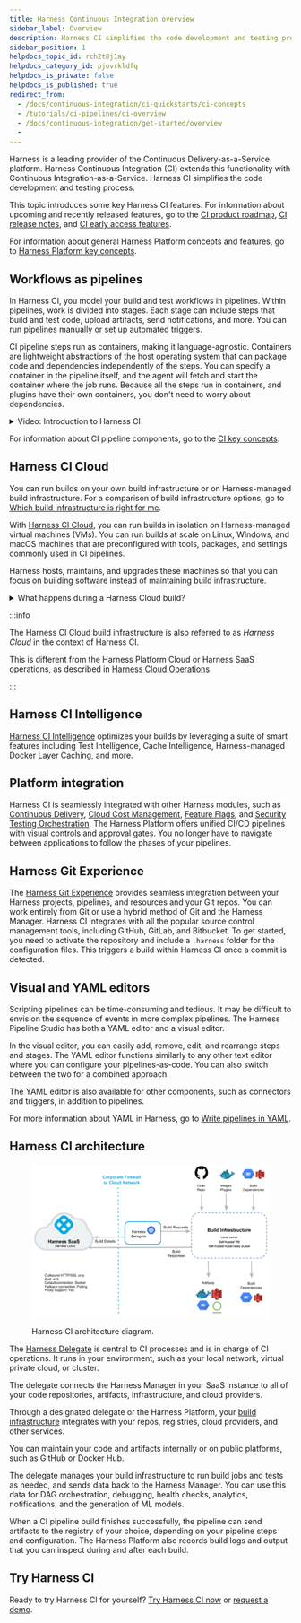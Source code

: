 ```yaml
---
title: Harness Continuous Integration overview
sidebar_label: Overview
description: Harness CI simplifies the code development and testing process.
sidebar_position: 1
helpdocs_topic_id: rch2t8j1ay
helpdocs_category_id: pjovrkldfq
helpdocs_is_private: false
helpdocs_is_published: true
redirect_from:
  - /docs/continuous-integration/ci-quickstarts/ci-concepts
  - /tutorials/ci-pipelines/ci-overview
  - /docs/continuous-integration/get-started/overview
  - 
---
```


Harness is a leading provider of the Continuous Delivery-as-a-Service platform. Harness Continuous Integration (CI) extends this functionality with Continuous Integration-as-a-Service. Harness CI simplifies the code development and testing process.

This topic introduces some key Harness CI features. For information about upcoming and recently released features, go to the [CI product roadmap](https://developer.harness.io/roadmap/#ci), [CI release notes](/release-notes/continuous-integration), and [CI early access features](/docs/continuous-integration/ci-supported-platforms/#harness-ci-early-access-features).

For information about general Harness Platform concepts and features, go to [Harness Platform key concepts](/docs/platform/get-started/key-concepts).

## Workflows as pipelines

In Harness CI, you model your build and test workflows in pipelines. Within pipelines, work is divided into stages. Each stage can include steps that build and test code, upload artifacts, send notifications, and more. You can run pipelines manually or set up automated triggers.

CI pipeline steps run as containers, making it language-agnostic. Containers are lightweight abstractions of the host operating system that can package code and dependencies independently of the steps. You can specify a container in the pipeline itself, and the agent will fetch and start the container where the job runs. Because all the steps run in containers, and plugins have their own containers, you don't need to worry about dependencies.

<details>
<summary>Video: Introduction to Harness CI</summary>

The following videos introduce Harness CI and create basic Harness CI pipelines.

<DocVideo src="https://youtu.be/yQRwVjPTQ5E" />

<DocVideo src="https://www.youtube.com/watch?v=r1GLYtOmJmM" />

</details>

For information about CI pipeline components, go to the [CI key concepts](/docs/continuous-integration/get-started/key-concepts).

## Harness CI Cloud

You can run builds on your own build infrastructure or on Harness-managed build infrastructure. For a comparison of build infrastructure options, go to [Which build infrastructure is right for me](/docs/continuous-integration/use-ci/set-up-build-infrastructure/which-build-infrastructure-is-right-for-me).

With [Harness CI Cloud](/docs/continuous-integration/use-ci/set-up-build-infrastructure/use-harness-cloud-build-infrastructure), you can run builds in isolation on Harness-managed virtual machines (VMs). You can run builds at scale on Linux, Windows, and macOS machines that are preconfigured with tools, packages, and settings commonly used in CI pipelines.

Harness hosts, maintains, and upgrades these machines so that you can focus on building software instead of maintaining build infrastructure.

<details>
<summary>What happens during a Harness Cloud build?</summary>

When a pipeline builds on Harness Cloud build infrastructure, Harness runs each CI stage in a new, ephemeral VM.

![Example pipeline on Harness Cloud](./static/hosted-builds-on-virtual-machines-quickstart-11.png)

The steps in each stage execute on the stage's dedicated VM. This allows the stage's steps to share information through the underlying filesystem. You can run CI steps directly on the VM or in a Docker container. When the stage is complete, the VM automatically shuts down.

</details>

:::info

The Harness CI Cloud build infrastructure is also referred to as *Harness Cloud* in the context of Harness CI.

This is different from the Harness Platform Cloud or Harness SaaS operations, as described in [Harness Cloud Operations](/docs/harness-cloud-operations)

:::

## Harness CI Intelligence

[Harness CI Intelligence](/docs/continuous-integration/use-ci/harness-ci-intelligence) optimizes your builds by leveraging a suite of smart features including Test Intelligence, Cache Intelligence, Harness-managed Docker Layer Caching, and more.

## Platform integration

Harness CI is seamlessly integrated with other Harness modules, such as [Continuous Delivery](/docs/continuous-delivery), [Cloud Cost Management](/docs/cloud-cost-management), [Feature Flags](/docs/feature-flags), and [Security Testing Orchestration](/docs/security-testing-orchestration). The Harness Platform offers unified CI/CD pipelines with visual controls and approval gates. You no longer have to navigate between applications to follow the phases of your pipelines.

## Harness Git Experience

The [Harness Git Experience](/docs/category/git-experience) provides seamless integration between your Harness projects, pipelines, and resources and your Git repos. You can work entirely from Git or use a hybrid method of Git and the Harness Manager. Harness CI integrates with all the popular source control management tools, including GitHub, GitLab, and Bitbucket. To get started, you need to activate the repository and include a `.harness` folder for the configuration files. This triggers a build within Harness CI once a commit is detected.

## Visual and YAML editors

Scripting pipelines can be time-consuming and tedious. It may be difficult to envision the sequence of events in more complex pipelines. The Harness Pipeline Studio has both a YAML editor and a visual editor.

In the visual editor, you can easily add, remove, edit, and rearrange steps and stages. The YAML editor functions similarly to any other text editor where you can configure your pipelines-as-code. You can also switch between the two for a combined approach.

The YAML editor is also available for other components, such as connectors and triggers, in addition to pipelines.

For more information about YAML in Harness, go to [Write pipelines in YAML](/docs/platform/pipelines/harness-yaml-quickstart.md).

## Harness CI architecture

<figure>

![](./static/ci-concepts-10.png)

<figcaption>Harness CI architecture diagram.</figcaption>
</figure>

The [Harness Delegate](/docs/platform/delegates/delegate-concepts/delegate-overview) is central to CI processes and is in charge of CI operations. It runs in your environment, such as your local network, virtual private cloud, or cluster.

The delegate connects the Harness Manager in your SaaS instance to all of your code repositories, artifacts, infrastructure, and cloud providers.

Through a designated delegate or the Harness Platform, your [build infrastructure](/docs/continuous-integration/use-ci/set-up-build-infrastructure/which-build-infrastructure-is-right-for-me) integrates with your repos, registries, cloud providers, and other services.

You can maintain your code and artifacts internally or on public platforms, such as GitHub or Docker Hub.

The delegate manages your build infrastructure to run build jobs and tests as needed, and sends data back to the Harness Manager. You can use this data for DAG orchestration, debugging, health checks, analytics, notifications, and the generation of ML models.

When a CI pipeline build finishes successfully, the pipeline can send artifacts to the registry of your choice, depending on your pipeline steps and configuration. The Harness Platform also records build logs and output that you can inspect during and after each build.

## Try Harness CI

Ready to try Harness CI for yourself? [Try Harness CI now](./tutorials.md) or [request a demo](https://harness.io/demo).
